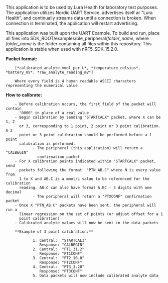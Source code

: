This application is to be used by Lura Health for laboratory test purposes. The applicatiion utilizes Nordic UART Service, advertises itself ar "Lura Health", and continually streams data until a connection is broken. When connection is terminated, the application will restart advertising.

This application was built upon the UART Example. To build and run, place all files into SDK_ROOT/examples/ble_peripheral/_folder_name_, where _folder_name_ is the folder containing all files within this repository. This application is stable when used with nRF5_SDK_15.2.0.

**Packet format:**

        [*calibrated_analyte_mmol_per_L*, *temperature_celsius*, *battery_mV*, *raw_analyte_reading_mV*]

        Where every field is 4 human readable ASCII characters representing the numerical value
        
**How to calibrate:**

        - Before calibration occurs, the first field of the packet will contain 
          "0000" in place of a real value
        - Begin calibration by sending "STARTCALX" packet, where X can be 1, 2 
          or 3, corresponding to 1 point, 2 point or 3 point calibration. A 2 
          point or 3 point calibration should be performed before a 1 point 
          calibration is performed.
                - The peripheral (this application) will return a "CALBEGIN" 
                  confirmation packet
        - For X calibration points indicated within "STARTCALX" packet, send 
          packets following the format  "PTN_AB.C" where N is every value from
          1 to X and AB.C is a mmol/L value to be referenced for the calibration 
          reading. AB.C can also have format A.BC - 3 digits with one decimal
                - The peripheral will return a "PTXCONF" confirmation packet
        - Once X "PTN_AB.C" packets have been sent, the peripheral will run a 
          linear regression on the set of points (or adjust offset for a 1 
          point calibration)
        - Calibrated analyte values will now be sent in the data packets

        **Example of 3 point calibration:**

                1. Central:  "STARTCAL3"
                   Response: "CALBEGIN"
                2. Central:  "PT1_31.2"
                   Response: "PT1CONF"
                3. Central:  "PT2_10.0"
                   Response: "PT2CONF"
                4. Central:  "PT3_3.20"
                   Response: "PT3CONF"
                5. Data packets will now include calibrated analyte data
